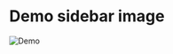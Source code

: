 # Demo sidebar image

![Demo](https://raw.githubusercontent.com/VuScriptMasterForge/Side-Template-React/main/sidebar/image.png)

